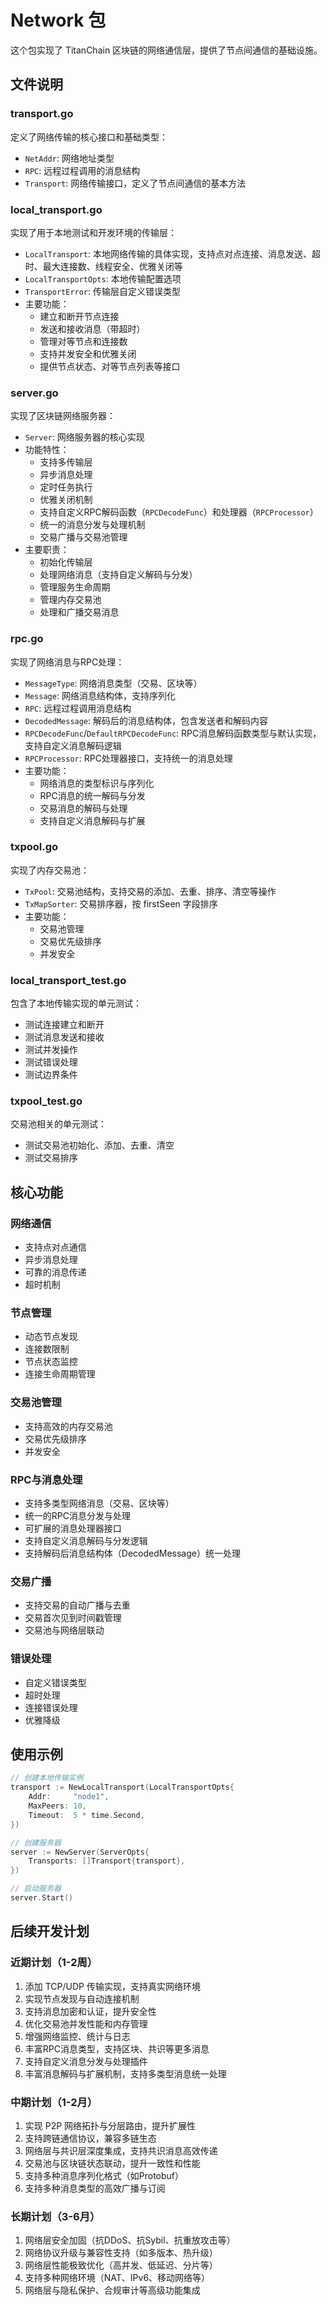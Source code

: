 # Network 包

这个包实现了 TitanChain 区块链的网络通信层，提供了节点间通信的基础设施。

## 文件说明

### transport.go
定义了网络传输的核心接口和基础类型：
- `NetAddr`: 网络地址类型
- `RPC`: 远程过程调用的消息结构
- `Transport`: 网络传输接口，定义了节点间通信的基本方法

### local_transport.go
实现了用于本地测试和开发环境的传输层：
- `LocalTransport`: 本地网络传输的具体实现，支持点对点连接、消息发送、超时、最大连接数、线程安全、优雅关闭等
- `LocalTransportOpts`: 本地传输配置选项
- `TransportError`: 传输层自定义错误类型
- 主要功能：
  - 建立和断开节点连接
  - 发送和接收消息（带超时）
  - 管理对等节点和连接数
  - 支持并发安全和优雅关闭
  - 提供节点状态、对等节点列表等接口

### server.go
实现了区块链网络服务器：
- `Server`: 网络服务器的核心实现
- 功能特性：
  - 支持多传输层
  - 异步消息处理
  - 定时任务执行
  - 优雅关闭机制
  - 支持自定义RPC解码函数（`RPCDecodeFunc`）和处理器（`RPCProcessor`）
  - 统一的消息分发与处理机制
  - 交易广播与交易池管理
- 主要职责：
  - 初始化传输层
  - 处理网络消息（支持自定义解码与分发）
  - 管理服务生命周期
  - 管理内存交易池
  - 处理和广播交易消息

### rpc.go
实现了网络消息与RPC处理：
- `MessageType`: 网络消息类型（交易、区块等）
- `Message`: 网络消息结构体，支持序列化
- `RPC`: 远程过程调用消息结构
- `DecodedMessage`: 解码后的消息结构体，包含发送者和解码内容
- `RPCDecodeFunc`/`DefaultRPCDecodeFunc`: RPC消息解码函数类型与默认实现，支持自定义消息解码逻辑
- `RPCProcessor`: RPC处理器接口，支持统一的消息处理
- 主要功能：
  - 网络消息的类型标识与序列化
  - RPC消息的统一解码与分发
  - 交易消息的解码与处理
  - 支持自定义消息解码与扩展

### txpool.go
实现了内存交易池：
- `TxPool`: 交易池结构，支持交易的添加、去重、排序、清空等操作
- `TxMapSorter`: 交易排序器，按 firstSeen 字段排序
- 主要功能：
  - 交易池管理
  - 交易优先级排序
  - 并发安全

### local_transport_test.go
包含了本地传输实现的单元测试：
- 测试连接建立和断开
- 测试消息发送和接收
- 测试并发操作
- 测试错误处理
- 测试边界条件

### txpool_test.go
交易池相关的单元测试：
- 测试交易池初始化、添加、去重、清空
- 测试交易排序

## 核心功能

### 网络通信
- 支持点对点通信
- 异步消息处理
- 可靠的消息传递
- 超时机制

### 节点管理
- 动态节点发现
- 连接数限制
- 节点状态监控
- 连接生命周期管理

### 交易池管理
- 支持高效的内存交易池
- 交易优先级排序
- 并发安全

### RPC与消息处理
- 支持多类型网络消息（交易、区块等）
- 统一的RPC消息分发与处理
- 可扩展的消息处理器接口
- 支持自定义消息解码与分发逻辑
- 支持解码后消息结构体（DecodedMessage）统一处理

### 交易广播
- 支持交易的自动广播与去重
- 交易首次见到时间戳管理
- 交易池与网络层联动

### 错误处理
- 自定义错误类型
- 超时处理
- 连接错误处理
- 优雅降级

## 使用示例

```go
// 创建本地传输实例
transport := NewLocalTransport(LocalTransportOpts{
    Addr:     "node1",
    MaxPeers: 10,
    Timeout:  5 * time.Second,
})

// 创建服务器
server := NewServer(ServerOpts{
    Transports: []Transport{transport},
})

// 启动服务器
server.Start()
```

## 后续开发计划
### 近期计划（1-2周）
1. 添加 TCP/UDP 传输实现，支持真实网络环境
2. 实现节点发现与自动连接机制
3. 支持消息加密和认证，提升安全性
4. 优化交易池并发性能和内存管理
5. 增强网络监控、统计与日志
6. 丰富RPC消息类型，支持区块、共识等更多消息
7. 支持自定义消息分发与处理插件
8. 丰富消息解码与扩展机制，支持多类型消息统一处理

### 中期计划（1-2月）
1. 实现 P2P 网络拓扑与分层路由，提升扩展性
2. 支持跨链通信协议，兼容多链生态
3. 网络层与共识层深度集成，支持共识消息高效传递
4. 交易池与区块链状态联动，提升一致性和性能
5. 支持多种消息序列化格式（如Protobuf）
6. 支持多种消息类型的高效广播与订阅

### 长期计划（3-6月）
1. 网络层安全加固（抗DDoS、抗Sybil、抗重放攻击等）
2. 网络协议升级与兼容性支持（如多版本、热升级）
3. 网络层性能极致优化（高并发、低延迟、分片等）
4. 支持多种网络环境（NAT、IPv6、移动网络等）
5. 网络层与隐私保护、合规审计等高级功能集成